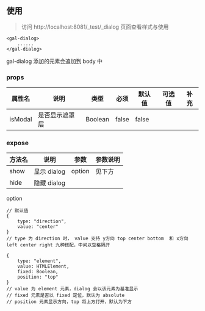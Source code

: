 ## 使用

> 访问 http://localhost:8081/\_test/\_dialog 页面查看样式与使用

```
<gal-dialog>
	......
</gal-dialog>
```

gal-dialog 添加的元素会追加到 body 中

### props

| 属性名  | 说明           | 类型    | 必须  | 默认值 | 可选值 | 补充 |
| ------- | -------------- | ------- | ----- | ------ | ------ | ---- |
| isModal | 是否显示遮罩层 | Boolean | false | false  |        |      |

### expose

| 方法名 | 说明        | 参数   | 参数说明 |
| ------ | ----------- | ------ | -------- |
| show   | 显示 dialog | option | 见下方   |
| hide   | 隐藏 dialog |        |          |

option

```
// 默认值
{
	type: "direction",
	value: "center"
}
// type 为 direction 时， value 支持 y方向 top center bottom  和 x方向 left center right 九种搭配，中间以空格隔开

{
	type: "element",
	value: HTMLElement,
	fixed: Boolean,
	position: "top"
}
// value 为 element 元素，dialog 会以该元素为基准显示
// fixed 元素是否以 fixed 定位，默认为 absolute
// position 元素显示方向，top 将上方打开，默认为下方
```
